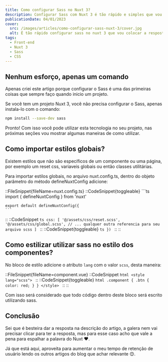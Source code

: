 ```yaml
---
title: Como configurar Sass no Nuxt 3?
description: Configurar Sass com Nuxt 3 é tão rápido e simples que vou dar a resposta agora, literalmente apenas rode npm install --save-dev sass, fim. Duvida? Testa ai ou leia este pequeno artigo.
publicationDate: 04/01/2023
cover:
  src: /images/articles/como-configurar-sass-nuxt-3/cover.jpg
  alt: É tão rápido configurar sass no nuxt 3 que vou colocar a resposta aqui mesmo npm install --save-dev sass. Só isso, JURO!
tags:
  - Front-end
  - Nuxt 3
  - Sass
  - CSS
---
```


## Nenhum esforço, apenas um comando

Apenas criei este artigo porque configurar o Sass é uma das primeiras coisas que sempre faço quando inicio um projeto.

<!-- TODO: Future link
::Callout
Para saber o que é Sass leia [O que são Sass, Less e Pré-processadores CSS?](/glossary/sass-less-pre-processadores)
::
-->

Se você tem um projeto Nuxt 3, você não precisa configurar o Sass, apenas instala-lo com o comando:

```bash
npm install --save-dev sass
```

Pronto! Com isso você pode utilizar esta tecnologia no seu projeto, nas próximas seções vou mostrar algumas maneiras de como utilizar.

## Como importar estilos globais?

Existem estilos que não são específicos de um componente ou uma página, por exemplo um reset css, variaveis globais ou então classes utilitárias.

Para importar estilos globais, no arquivo nuxt.config.ts, dentro do objeto parâmetro do método defineNuxtConfig adicione:

::FileSnippet{fileName=nuxt.config.ts}
  ::CodeSnippet{toggleable}
    ```ts
    import { defineNuxtConfig } from 'nuxt'

    export default defineNuxtConfig({
    ```
  ::
  ::CodeSnippet
    ```ts
      css: [
        '@/assets/css/reset.scss',
        '@/assets/css/global.scss',
        // ... qualquer outra referencia para seu arquivo scss
      ]
    ```
  ::
  ::CodeSnippet{toggleable}
    ```ts
    })
    ```
  ::
::

## Como estilizar utilizar sass no estilo dos componentes?

No bloco de estilo adicione o atributo `lang` com o valor `scss`, desta maneira:

::FileSnippet{fileName=component.vue}
  ::CodeSnippet
    ```html
    <style lang="scss">
    ```
  ::
  ::CodeSnippet{toggleable}
    ```html
    .component {
      .btn {
        color: red;
      }
    }
    </style>
    ```
  ::
::

Com isso será considerado que todo código dentro deste bloco será escrito utilizando sass.

## Conclusão

Sei que é besteira dar a resposta na descrição do artigo, a galera nem vai precisar clicar para ter a resposta, mas para esse caso acho que vale a pena para espalhar a palavra do Nuxt ❤️.

Já que está aqui, aproveita para aumentar o meu tempo de retenção de usuário lendo os outros artigos do blog que achar relevante 😊.